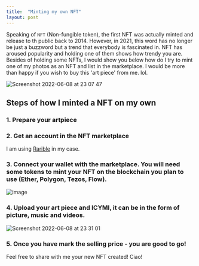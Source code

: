 ```yaml
---
title:  "Minting my own NFT"
layout: post
---
```


Speaking of `NFT` (Non-fungible token), the first NFT was actually minted and release to th public back to 2014. However, in 2021, this word has no longer be just a buzzword but a trend that everybody is fascinated in. NFT has aroused popularity and holding one of them shows how trendy you are. Besides of holding some NFTs, I would show you below how do I try to mint one of my photos as an NFT and list in the marketplace. I would be more than happy if you wish to buy this 'art piece' from me. lol. 

![Screenshot 2022-06-08 at 23 07 47](https://user-images.githubusercontent.com/76480688/172651908-c5ff82e8-4bd1-491a-8440-2ab4361253af.png)



## Steps of how I minted a NFT on my own

### 1. Prepare your artpiece

### 2. Get an account in the NFT marketplace
I am using [Rarible](https://rarible.com/) in my case.

### 3. Connect your wallet with the marketplace. You will need some tokens to mint your NFT on the blockchain you plan to use (Ether, Polygon, Tezos, Flow).
![image](https://user-images.githubusercontent.com/76480688/172655606-2d3b4ee9-f7a9-4806-8a6c-20529a821e3f.png)

### 4. Upload your art piece and ICYMI, it can be in the form of picture, music and videos.
![Screenshot 2022-06-08 at 23 31 01](https://user-images.githubusercontent.com/76480688/172657057-18d056da-97f3-4af0-8546-058baa3d92b2.png)

### 5. Once you have mark the selling price - you are good to go!
Feel free to share with me your new NFT created! Ciao!
